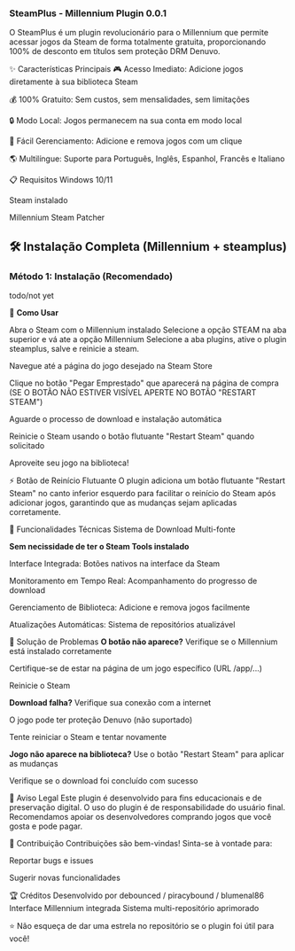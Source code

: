 ### SteamPlus - Millennium Plugin 0.0.1

O SteamPlus é um plugin revolucionário para o Millennium que permite acessar jogos da Steam de forma totalmente gratuita, proporcionando 100% de desconto em títulos sem proteção DRM Denuvo.

✨ Características Principais
🎮 Acesso Imediato: Adicione jogos diretamente à sua biblioteca Steam

💰 100% Gratuito: Sem custos, sem mensalidades, sem limitações

🔒 Modo Local: Jogos permanecem na sua conta em modo local

🔄 Fácil Gerenciamento: Adicione e remova jogos com um clique

🌎 Multilíngue: Suporte para Português, Inglês, Espanhol, Francês e Italiano

📋 Requisitos
Windows 10/11

Steam instalado

Millennium Steam Patcher

## 🛠 Instalação Completa (Millennium + steamplus)

### Método 1: Instalação (Recomendado)

todo/not yet



🎯 **Como Usar**

Abra o Steam com o Millennium instalado
Selecione a opção STEAM na aba superior e vá ate a opção Millennium
Selecione a aba plugins, ative o plugin steamplus, salve e reinicie a steam.

Navegue até a página do jogo desejado na Steam Store

Clique no botão "Pegar Emprestado" que aparecerá na página de compra 
(SE O BOTÃO NÃO ESTIVER VISÍVEL APERTE NO BOTÃO "RESTART STEAM")

Aguarde o processo de download e instalação automática

Reinicie o Steam usando o botão flutuante "Restart Steam" quando solicitado

Aproveite seu jogo na biblioteca!

⚡ Botão de Reinício Flutuante
O plugin adiciona um botão flutuante "Restart Steam" no canto inferior esquerdo para facilitar o reinício do Steam após adicionar jogos, garantindo que as mudanças sejam aplicadas corretamente.



🔧 Funcionalidades Técnicas
Sistema de Download Multi-fonte

**Sem necissidade de ter o Steam Tools instalado**

Interface Integrada: Botões nativos na interface da Steam

Monitoramento em Tempo Real: Acompanhamento do progresso de download

Gerenciamento de Biblioteca: Adicione e remova jogos facilmente

Atualizações Automáticas: Sistema de repositórios atualizável

🐛 Solução de Problemas
**O botão não aparece?**
Verifique se o Millennium está instalado corretamente


Certifique-se de estar na página de um jogo específico (URL /app/...)

Reinicie o Steam

**Download falha?**
Verifique sua conexão com a internet

O jogo pode ter proteção Denuvo (não suportado)

Tente reiniciar o Steam e tentar novamente

**Jogo não aparece na biblioteca?**
Use o botão "Restart Steam" para aplicar as mudanças

Verifique se o download foi concluído com sucesso

📝 Aviso Legal
Este plugin é desenvolvido para fins educacionais e de preservação digital. O uso do plugin é de responsabilidade do usuário final. Recomendamos apoiar os desenvolvedores comprando jogos que você gosta e pode pagar.

🤝 Contribuição
Contribuições são bem-vindas! Sinta-se à vontade para:

Reportar bugs e issues

Sugerir novas funcionalidades


🏆 Créditos
Desenvolvido por debounced / piracybound / blumenal86
Interface Millennium integrada
Sistema multi-repositório aprimorado

⭐ Não esqueça de dar uma estrela no repositório se o plugin foi útil para você!


